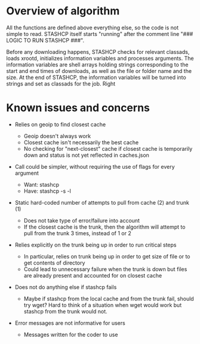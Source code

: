 # Overview of algorithm 

All the functions are defined above everything else, so the code is not simple to read.  STASHCP itself starts "running" after the comment line "### LOGIC TO RUN STASHCP ###".

Before any downloading happens, STASHCP checks for relevant classads, loads xrootd, initializes information variables and processes arguments.  The information variables are shell arrays holding strings corresponding to the start and end times of downloads, as well as the file or folder name and the size.  At the end of STASHCP, the information variables will be turned into strings and set as classads for the job.  Right 


# Known issues and concerns 

* Relies on geoip to find closest cache
	- Geoip doesn't always work
	- Closest cache isn't necessarily the best cache
	- No checking for "next-closest" cache if closest cache is temporarily down and status is not yet reflected in caches.json
	
* Call could be simpler, without requiring the use of flags for every argument
	- Want: stashcp <FILE> <LOCATION> <FLAGS>
	- Have: stashcp -s <FILE> -l <LOCATION> <FLAGS>
	
* Static hard-coded number of attempts to pull from cache (2) and trunk (1)
	- Does not take type of error/failure into account
	- If the closest cache is the trunk, then the algorithm will attempt to pull from the trunk 3 times, instead of 1 or 2
	
* Relies explicitly on the trunk being up in order to run critical steps
	- In particular, relies on trunk being up in order to get size of file or to get contents of directory
	- Could lead to unnecessary failure when the trunk is down but files are already present and accounted for on closest cache
	
* Does not do anything else if stashcp fails
	- Maybe if stashcp from the local cache and from the trunk fail, should try wget?  Hard to think of a situation when wget would work but stashcp from the trunk would not.
	
* Error messages are not informative for users
	- Messages written for the coder to use
	
